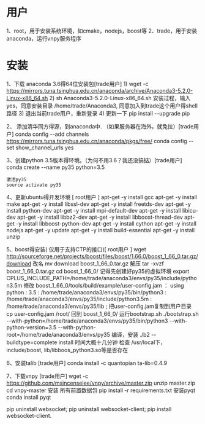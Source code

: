 # 用户
1、root，用于安装系统环境，如cmake，nodejs，boost等
2、trade，用于安装anaconda，运行vnpy服务程序

# 安装
 1、下载 anaconda 3.6得64位安装包[trade用户]
    1) wget -c https://mirrors.tuna.tsinghua.edu.cn/anaconda/archive/Anaconda3-5.2.0-Linux-x86_64.sh
    2) sh Anaconda3-5.2.0-Linux-x86_64.sh
       安装过程，输入yes，同意安装目录 /home/trade/Anaconda3, 同意加入到trade这个用户得shell路径
    3) 退出当前trade用户，重新登录
    4) 更新一下 pip install --upgrade pip

 2、 添加清华同方得源，到anaconda中. （如果服务器在海外，就免拉）[trade用户]
    conda config --add channels https://mirrors.tuna.tsinghua.edu.cn/anaconda/pkgs/free/
    conda config --set show_channel_urls yes

 3、创建python 3.5版本得环境。（为何不用3.6？我还没搞掂）[trade用户]
    conda create --name py35 python=3.5

    激活py35
    source activate py35

 4、更新ubuntu得开发环境 [ root用户 ]
    apt-get -y install gcc
    apt-get -y install make
    apt-get -y install libssl-dev
    apt-get -y install freetds-dev
    apt-get -y install python-dev
    apt-get -y install mpi-default-dev
    apt-get -y install libicu-dev
    apt-get -y install libbz2-dev
    apt-get -y install libboost-thread-dev
    apt-get -y install libboost-python-dev
    apt-get -y install cython
    apt-get -y install nodejs
    apt-get -y update
    apt-get -y install build-essential
    apt-get -y install unzip

 5、boost得安装( 仅用于支持CTP的接口)[ root用户 ]
    wget http://sourceforge.net/projects/boost/files/boost/1.66.0/boost_1_66_0.tar.gz/download
	改名 mv download boost_1_66_0.tar.gz
	解压 tar -xvzf boost_1_66_0.tar.gz
	cd boost_1_66_0/
	记得先创建好py35的虚拟环境
	export CPLUS_INCLUDE_PATH=/home/trade/anaconda3/envs/py35/include/python3.5m
    修改 boost_1_66_0/tools/build/example/user-config.jam ：
    using python : 3.5 : /home/trade/anaconda3/envs/py35/bin/python3 : /home/trade/anaconda3/envs/py35/include/python3.5m : /home/trade/anaconda3/envs/py35/lib ;
    把user-config.jam复制到用户目录
    cp user-config.jam  /root/
    回到 boost_1_66_0/
    运行bootstrap.sh
	./bootstrap.sh  --with-python=/home/trade/anaconda3/envs/py35/bin/python3 --with-python-version=3.5 --with-python-root=/home/trade/anaconda3/envs/py35
	编译，安装
	./b2 --buildtype=complete install 时间大概十几分钟
	检查 /usr/local下，include/boost, lib/libboos_python3.so等是否存在

 6、安装talib [trade用户]
 conda install -c quantopian ta-lib=0.4.9

 7、下载vnpy  [trade用户]
  wget -c https://github.com/msincenselee/vnpy/archive/master.zip
  unzip master.zip
  cd vnpy-master
  安装 所有前置数据包
    pip install -r requirements.txt
  安装pyqt
  conda install pyqt

pip uninstall websocket; pip uninstall websocket-client; pip install websocket-client.
